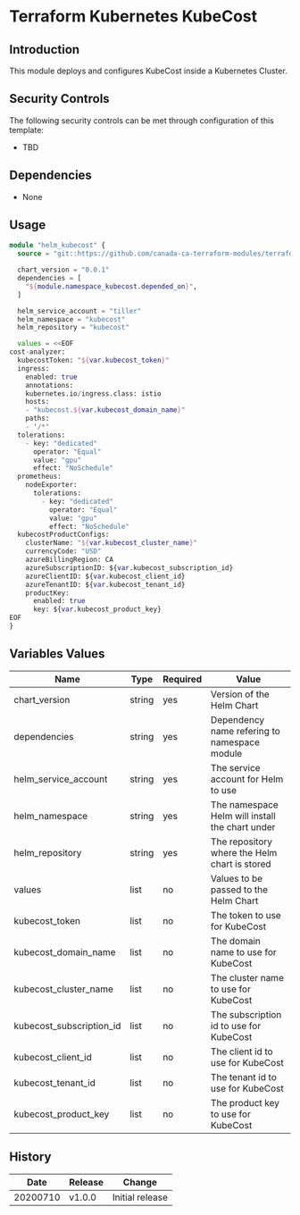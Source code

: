 # Terraform Kubernetes KubeCost

## Introduction

This module deploys and configures KubeCost inside a Kubernetes Cluster.

## Security Controls

The following security controls can be met through configuration of this template:

* TBD

## Dependencies

* None

## Usage

```terraform
module "helm_kubecost" {
  source = "git::https://github.com/canada-ca-terraform-modules/terraform-kubernetes-kubecost.git"

  chart_version = "0.0.1"
  dependencies = [
    "${module.namespace_kubecost.depended_on}",
  ]

  helm_service_account = "tiller"
  helm_namespace = "kubecost"
  helm_repository = "kubecost"

  values = <<EOF
cost-analyzer:
  kubecostToken: "${var.kubecost_token}"
  ingress:
    enabled: true
    annotations:
    kubernetes.io/ingress.class: istio
    hosts:
    - "kubecost.${var.kubecost_domain_name}"
    paths:
    - '/*'
  tolerations:
    - key: "dedicated"
      operator: "Equal"
      value: "gpu"
      effect: "NoSchedule"
  prometheus:
    nodeExporter:
      tolerations:
        - key: "dedicated"
          operator: "Equal"
          value: "gpu"
          effect: "NoSchedule"
  kubecostProductConfigs:
    clusterName: "${var.kubecost_cluster_name}"
    currencyCode: "USD"
    azureBillingRegion: CA
    azureSubscriptionID: ${var.kubecost_subscription_id}
    azureClientID: ${var.kubecost_client_id}
    azureTenantID: ${var.kubecost_tenant_id}
    productKey:
      enabled: true
      key: ${var.kubecost_product_key}
EOF
}
```

## Variables Values

| Name                     | Type   | Required | Value                                           |
|--------------------------|--------|----------|-------------------------------------------------|
| chart_version            | string | yes      | Version of the Helm Chart                       |
| dependencies             | string | yes      | Dependency name refering to namespace module    |
| helm_service_account     | string | yes      | The service account for Helm to use             |
| helm_namespace           | string | yes      | The namespace Helm will install the chart under |
| helm_repository          | string | yes      | The repository where the Helm chart is stored   |
| values                   | list   | no       | Values to be passed to the Helm Chart           |
| kubecost_token           | list   | no       | The token to use for KubeCost                   |
| kubecost_domain_name     | list   | no       | The domain name to use for KubeCost             |
| kubecost_cluster_name    | list   | no       | The cluster name to use for KubeCost            |
| kubecost_subscription_id | list   | no       | The subscription id to use for KubeCost         |
| kubecost_client_id       | list   | no       | The client id to use for KubeCost               |
| kubecost_tenant_id       | list   | no       | The tenant id to use for KubeCost               |
| kubecost_product_key     | list   | no       | The product key to use for KubeCost             |

## History

| Date     | Release | Change          |
|----------|---------|-----------------|
| 20200710 | v1.0.0  | Initial release |
